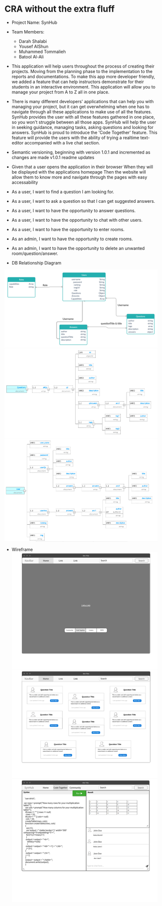 # CRA without the extra fluff
- Project Name: SynHub

- Team Members:

    - Darah Shalabi
    - Yousef AlShun
    - Muhammed Tommalieh
    - Batool Al-Ali

- This application will help users throughout the process of creating their projects. Moving from the planning phase to the implementation to the reports and documentations. To make this app more developer friendly, we added a feature that can help instructors demonstrate for their students in an interactive environment. This application will allow you to manage your project from A to Z all in one place.

- There is many different developers' applications that can help you with managing your project, but it can get overwhelming when one has to navigate through all these applications to make use of all the features. SynHub provides the user with all these features gathered in one place, so you won't struggle between all those apps. SynHub will help the user in seeking guidance, managing tasks, asking questions and looking for answers. SynHub is proud to introduce the 'Code Together' feature. This feature will provide the users with the ability of trying a realtime text-editor accompanied with a live chat section.

- Semantic versioning, beginning with version 1.0.1 and incremented as changes are made v1.0.1 readme updates

- Given that a user opens the application in their browser When they will be displayed with the applications homepage Then the website will allow them to know more and navigate through the pages with easy accessability

- As a user, I want to find a question I am looking for.
- As a user, I want to ask a question so that I can get suggested answers.
- As a user, I want to have the opportunity to answer questions.
- As a user, I want to have the opportunity to chat with other users.
- As a user, I want to have the opportunity to enter rooms.
- As an admin, I want to have the opportunity to create rooms.
- As an admin, I want to have the opportunity to delete an unwanted room/question/answer.

- DB Relationship Diagram

![relationships](Communitydb.jpg)
![Questions Schema](db-schema-questions.png)
![Users Schema](db-schema-user.png)

- Wireframe 
![Home Page](home-page.png)
![Community](community.png)
![Code together](codeTogether.png)

